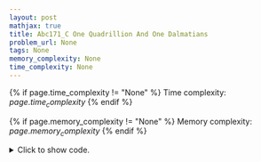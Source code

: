 ```yaml
---
layout: post
mathjax: true
title: Abc171_C One Quadrillion And One Dalmatians
problem_url: None
tags: None
memory_complexity: None
time_complexity: None
---
```




{% if page.time_complexity != "None" %}
Time complexity: ${{ page.time_complexity }}$
{% endif %}

{% if page.memory_complexity != "None" %}
Memory complexity: ${{ page.memory_complexity }}$
{% endif %}

<details>
<summary>
<p style="display:inline">Click to show code.</p>
</summary>
```cpp
{% raw %}
using namespace std;
using ll = long long;
int main(void)
{
    ll n;
    char c;
    string s;
    cin >> n;
    while (n > 0)
    {
        n -= 1;
        c = 'a' + (n % 26LL);
        s = c + s;
        n /= 26LL;
    };
    cout << s << endl;
    return 0;
}

{% endraw %}
```
</details>

